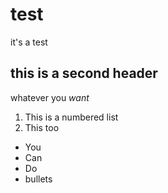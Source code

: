 # test
it's a test

## this is a second header
whatever you *want*

1. This is a numbered list
2. This too

- You 
- Can
- Do
- bullets
